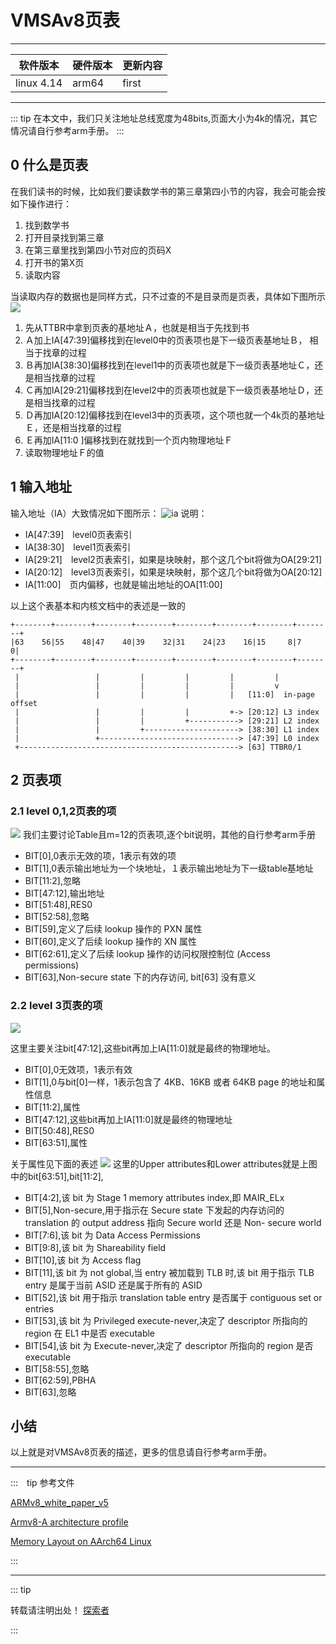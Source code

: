 
# VMSAv8页表

---

| 软件版本  | 硬件版本 | 更新内容 |
|---------|--------|----------|
|linux 4.14| arm64   | first       |

---

::: tip
在本文中，我们只关注地址总线宽度为48bits,页面大小为4k的情况，其它情况请自行参考arm手册。
:::
## 0 什么是页表
在我们读书的时候，比如我们要读数学书的第三章第四小节的内容，我会可能会按如下操作进行：
1. 找到数学书
2. 打开目录找到第三章
3. 在第三章里找到第四小节对应的页码X
4. 打开书的第X页
5. 读取内容

当读取内存的数据也是同样方式，只不过查的不是目录而是页表，具体如下图所示
![](./tbl_walks.png)
1. 先从TTBR中拿到页表的基地址Ａ，也就是相当于先找到书
2. Ａ加上IA[47:39]偏移找到在level0中的页表项也是下一级页表基地址Ｂ， 相当于找章的过程
3. Ｂ再加IA[38:30]偏移找到在level1中的页表项也就是下一级页表基地址Ｃ，还是相当找章的过程
4. Ｃ再加IA[29:21]偏移找到在level2中的页表项也就是下一级页表基地址Ｄ，还是相当找章的过程
5. Ｄ再加IA[20:12]偏移找到在level3中的页表项，这个项也就一个4k页的基地址Ｅ，还是相当找章的过程
6. Ｅ再加IA[11:0 ]偏移找到在就找到一个页内物理地址Ｆ
7. 读取物理地址Ｆ的值



## 1 输入地址

输入地址（IA）大致情况如下图所示：
![ia](./ia.png)
说明：
- IA[47:39]　level0页表索引
- IA[38:30]　level1页表索引
- IA[29:21]　level2页表索引，如果是块映射，那个这几个bit将做为OA[29:21]
- IA[20:12]　level3页表索引，如果是块映射，那个这几个bit将做为OA[20:12]
- IA[11:00]　页内偏移，也就是输出地址的OA[11:00]

以上这个表基本和内核文档中的表述是一致的
```
+--------+--------+--------+--------+--------+--------+--------+--------+
|63    56|55    48|47    40|39    32|31    24|23    16|15     8|7      0|
+--------+--------+--------+--------+--------+--------+--------+--------+
 |                 |         |         |         |         |
 |                 |         |         |         |         v
 |                 |         |         |         |   [11:0]  in-page offset
 |                 |         |         |         +-> [20:12] L3 index
 |                 |         |         +-----------> [29:21] L2 index
 |                 |         +---------------------> [38:30] L1 index
 |                 +-------------------------------> [47:39] L0 index
 +-------------------------------------------------> [63] TTBR0/1

```

## 2 页表项
### 2.1  level 0,1,2页表的项
![](./l123-e.png)
我们主要讨论Table且m=12的页表项,逐个bit说明，其他的自行参考arm手册
- BIT[0],0表示无效的项，1表示有效的项
- BIT[1],0表示输出地址为一个块地址，１表示输出地址为下一级table基地址
- BIT[11:2],忽略
- BIT[47:12],输出地址
- BIT[51:48],RES0
- BIT[52:58],忽略
- BIT[59],定义了后续 lookup 操作的 PXN 属性
- BIT[60],定义了后续 lookup 操作的 XN 属性
- BIT[62:61],定义了后续 lookup 操作的访问权限控制位 (Access permissions)
- BIT[63],Non-secure state 下的内存访问, bit[63] 没有意义
### 2.2  level 3页表的项
![](./l3.png)

这里主要关注bit[47:12],这些bit再加上IA[11:0]就是最终的物理地址。
- BIT[0],0无效项，1表示有效
- BIT[1],0与bit[0]一样，1表示包含了 4KB、16KB 或者 64KB page 的地址和属性信息
- BIT[11:2],属性
- BIT[47:12],这些bit再加上IA[11:0]就是最终的物理地址
- BIT[50:48],RES0
- BIT[63:51],属性

关于属性见下面的表述
![](./l3-p.png)
这里的Upper attributes和Lower attributes就是上图中的bit[63:51],bit[11:2],
- BIT[4:2],该 bit 为 Stage 1 memory attributes index,即 MAIR_ELx
- BIT[5],Non-secure,用于指示在 Secure state 下发起的内存访问的 translation 的 output address 指向 Secure world 还是 Non-
secure world
- BIT[7:6],该 bit 为 Data Access Permissions
- BIT[9:8],该 bit 为 Shareability field
- BIT[10],该 bit 为 Access flag
- BIT[11],该 bit 为 not global,当 entry 被加载到 TLB 时,该 bit 用于指示 TLB entry 是属于当前 ASID 还是属于所有的 ASID
- BIT[52],该 bit 用于指示 translation table entry 是否属于 contiguous set or entries
- BIT[53],该 bit 为 Privileged execute-never,决定了 descriptor 所指向的 region 在 EL1 中是否 executable
- BIT[54],该 bit 为 Execute-never,决定了 descriptor 所指向的 region 是否 executable
- BIT[58:55],忽略
- BIT[62:59],PBHA
- BIT[63],忽略

## 小结
以上就是对VMSAv8页表的描述，更多的信息请自行参考arm手册。


---
:::　tip 参考文件

[ARMv8_white_paper_v5](https://www.arm.com/zh/files/downloads/ARMv8_white_paper_v5.pdf)

[Armv8-A architecture profile ](https://silver.arm.com/download/ARM_and_AMBA_Architecture/AR150-DA-70000-r0p0-07eac0/DDI0487E_a_armv8_arm.pdf)

[Memory Layout on AArch64 Linux](https://www.kernel.org/doc/html/latest/arm64/memory.html)

:::

---
::: tip  

转载请注明出处！ [探索者](http://www.cxy.wiki)

:::


